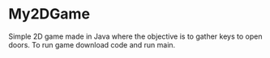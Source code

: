 # My2DGame
Simple 2D game made in Java where the objective is to gather keys to open doors. To run game download code and run main.
